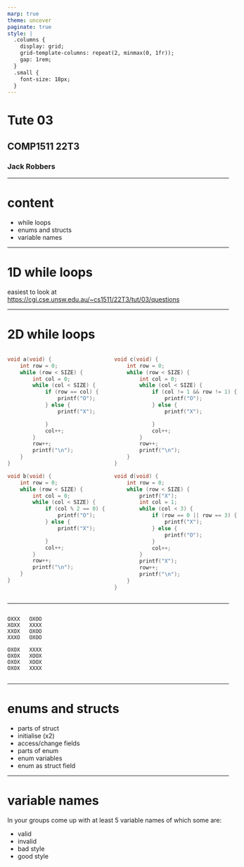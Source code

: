 ```yaml
---
marp: true
theme: uncover
paginate: true
style: |
  .columns {
    display: grid;
    grid-template-columns: repeat(2, minmax(0, 1fr));
    gap: 1rem;
  }
  .small {
    font-size: 18px;
  }
---
```


# Tute 03
## COMP1511 22T3
### Jack Robbers

---

# content

* while loops
* enums and structs
* variable names

---

# 1D while loops

easiest to look at https://cgi.cse.unsw.edu.au/~cs1511/22T3/tut/03/questions

---

# 2D while loops

<div class="columns small">
<div>

```C
void a(void) {
    int row = 0;
    while (row < SIZE) {
        int col = 0;
        while (col < SIZE) {
            if (row == col) {
                printf("O");
            } else {
                printf("X");

            }
            col++;
        }
        row++;
        printf("\n");
    }
}
```
	
```c
void b(void) {
    int row = 0;
    while (row < SIZE) {
        int col = 0;
        while (col < SIZE) {
            if (col % 2 == 0) {
                printf("O");
            } else {
                printf("X");

            }
            col++;
        }
        row++;
        printf("\n");
    }
}
```

</div>
<div>

```c
void c(void) {
    int row = 0;
    while (row < SIZE) {
        int col = 0;
        while (col < SIZE) {
            if (col != 1 && row != 1) {
                printf("O");
            } else {
                printf("X");

            }
            col++;
        }
        row++;
        printf("\n");
    }
}
```
	
```c
void d(void) {
    int row = 0;
    while (row < SIZE) {
        printf("X");
        int col = 1;
        while (col < 3) {
            if (row == 0 || row == 3) {
                printf("X");
            } else {
                printf("O");
            }
            col++;
        }
        printf("X");
        row++;
        printf("\n");
    }
}
```

</div>
</div>

---

<div class="columns">
<div>

```
OXXX
XOXX
XXOX
XXXO
```
```
OXOX
OXOX
OXOX
OXOX
```
</div>
<div>

```
OXOO
XXXX
OXOO
OXOO
```
```
XXXX
XOOX
XOOX
XXXX
```

</div>
</div>

---

# enums and structs

* parts of struct 
* initialise (x2)
* access/change fields
* parts of enum
* enum variables
* enum as struct field
  
---

# variable names

In your groups come up with at least 5 variable names of which some are:
* valid
* invalid
* bad style
* good style

